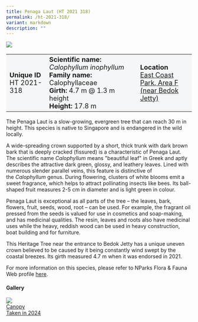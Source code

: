 ```yaml
---
title: Penaga Laut (HT 2021 318)
permalink: /ht-2021-318/
variant: markdown
description: ""
---
```

<div class="isomer-image-wrapper">
<img src="/images/Heritage_trees_photos/rain_tree_ht_2005_45-habit.jpg">
</div><table style="minWidth: 100px; font-size: 18px; background: #F4F6F7">
<tbody><tr>
<td rowspan="1" colspan="1">
<strong>Unique ID</strong>
<br>HT 2021-318
</td>
<td rowspan="1" colspan="1">
<strong>Scientific name:</strong> <em>Calophyllum inophyllum</em>
<br><strong>Family name: </strong>Calophyllaceae
<br><strong>Girth: </strong>4.7 m @ 1.3 m height
<br><strong>Height: </strong>17.8 m
</td>
<td rowspan="1" colspan="1">
<strong>Location</strong><a href="https://www.onemap.gov.sg/?lat=1.308269999999999&amp;lng=103.94090999999999">
 <br>East Coast Park, Area F<br>(near Bedok Jetty)</a>
</td>
</tr>
</tbody>
</table>
<p>The Penaga Laut is a slow-growing, evergreen tree that can reach 30 m in height. This species is native to Singapore and is endangered in the wild locally.</p>

<p>A wide-spreading crown supported by a short, thick trunk with dark brown bark that is deeply cracked (fissured) is a characteristic of Penaga Laut. The scientific name <em>Calophyllum</em> means "beautiful leaf" in Greek and aptly describes the attractive dark green, glossy, and leathery leaves. Lined with numerous slender parallel veins, this feature is distinctive of the&nbsp;<em>Calophyllum</em>&nbsp;genus. During flowering, clusters of white blooms emit a sweet fragrance, which helps to attract pollinating insects like bees. Its ball-shaped fruit measures 2-5 cm in diameter and is light green in colour.</p>
  
<p>Penaga Laut is exceptional as all parts of the tree – the leaves, bark, flowers, fruit, seeds, wood, root – can be used. For example, the fragrant oil pressed from the seeds is valued for use in cosmetics and soap-making, and has medicinal qualities. The resin, leaves and roots also have medicinal uses while the heavy, reddish wood can be used in heavy construction, boat building and for furniture.</p>

<p>This Heritage Tree near the entrance to Bedok Jetty has a unique uneven crown believed to be caused by it being constantly wind swept by the coastal breezes. Its girth measured 4.7 m when it was endorsed in 2021.</p>

<p>For more information on this species, please refer to NParks Flora &amp; Fauna Web profile <a href="https://www.nparks.gov.sg/florafaunaweb/flora/2/7/2774">here</a>.</p>

<h4><b>Gallery</b></h4>
<div class="isomer-card-grid">
<a href="/images/Heritage_trees_photos/rain_tree_ht_2005_45-habit.jpg" class="isomer-card">
<div class="isomer-card-image">
<div class="isomer-image-wrapper"><img src="/images/Heritage_trees_photos/rain_tree_ht_2005_45-habit.jpg"></div></div>
<div class="isomer-card-body"><div class="isomer-card-title">Canopy</div><div class="isomer-card-description">Taken in 2024</div></div></a><p></p></div>